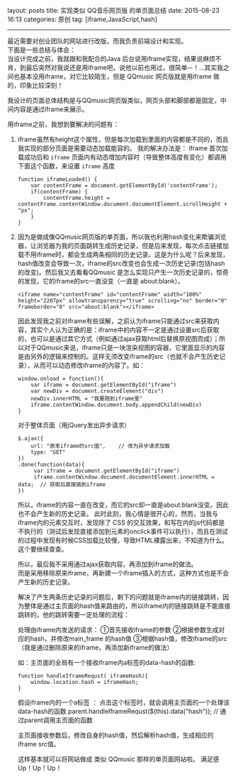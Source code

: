 ﻿layout: posts
title: 实现类似 QQ音乐网页版 的单页面总结
date: 2015-08-23 16:13
categories: 原创
tag: [iframe,JavaScript,hash]

---

最近需要对创业团队的网站进行改版，而我负责前端设计和实现。  
下面是一些总结与体会：    
当设计完成之前，我就跟和我配合的Java 后台说用iframe实现，结果说麻烦不肯，到最后突然对我说还是用iframe吧，说他以前也用过，很简单--！...其实我之间也基本没用iframe，对它比较陌生，但是 QQmusic 网页版就是用iframe 做的，印象比较深刻！  
<!-- more -->
我设计的页面总体结构是与QQmusic网页版类似，网页头部和脚部都是固定，中间内容是通过iframe来展示。

用iframe之前，我想到要解决的问题有：

 1. iframe虽然有height这个属性，但是每次加载到里面的内容都是不同的，而且我实现的部分页面是需要动态加载能容的。
    我的解决办法是：
    iframe 首次加载成功后和 `iframe` 页面内有动态增加内容时（导致整体高度有变化）都调用下面这个函数，来设置 `iframe` 高度

        function iframeLoaded() {
            var contentFrame = document.getElementById('contentFrame');
            if(contentFrame) {
                contentFrame.height = contentFrame.contentWindow.document.documentElement.scrollHeight + "px";
            }
        }
    

 2. 因为是做成像QQmusic网页版的单页面，所以我也利用hash变化来欺骗浏览器，让浏览器为我的页面跳转生成历史记录，但是后来发现，每次点击链接加载不用iframe时，都会生成两条相同的历史记录。这是为什么呢？后来发现，hash值改变会导致一次，iframe的src改变也会生成一次历史记录(包括hash的改变)。然后我又去看看QQmusic 是怎么实现只产生一次历史记录的，惊奇的发现，它的iframe的src一直没变（一直是 about:blank）。

        <iframe name="contentFrame" id="contentFrame" width="100%" height="2207px" allowtransparency="true" scrolling="no" border="0" frameborder="0" src="about:blank"></iframe>
        
    因此发现我之前对iframe有些误解，之前认为iframe只能通过src来获取内容，其实个人认为正确的是：iframe中的内容不一定是通过设置src后获取的，也可以是通过其它方式（例如通过ajax获取html后替换原视图而成）；所以对于QQmusic来说，iframe只是一块渲染视图的容器，它里面显示的内容是由另外的逻辑来控制的。这样无须改变iframe的src（也就不会产生历史记录），从而可以动态修改iframe的内容了。如：
    
        window.onload = function(){
            var iframe = document.getElementById("iframe")
            var newDiv = document.createElement("div")
            newDiv.innerHTML = "我要跑到iframe里"
            iframe.contentWindow.document.body.appendChild(newDiv)
        }
    
    对于整体页面（用jQuery发出异步请求）
    
        $.ajax({
            url: "原本iframe的src值",    // 改为异步请求加载
            type: "GET"
        })
        .done(function(data){
             var iframe = document.getElementById("iframe")
             iframe.contentWindow.document.documentElement.innerHTML = data;  // 获取后直接插到iframe
        })

    所以，iframe的内容一直在改变，而它的src却一直是about:blank没变。因此也不会产生新的历史记录。
此时此刻，我心情是很开心的，然而，当我与iframe内的元素交互时，发现除了 CSS 的交互效果，<script src=""></script>和写在<script></script>内的js代码都是不执行的（测试后发现直接添加到元素的onclick事件可以执行），而且在测试的过程中发现有时候CSS加载比较慢，导致HTML裸露出来，不知道为什么。这个要继续查查。

    所以，最后我不采用通过ajax获取内容，再添加到iframe的做法。  
而是采用移除原来iframe，再新建一个iframe插入的方式，这种方式也是不会产生新的历史记录。

    解决了产生两条历史记录的问题后，剩下的问题就是iframe内的链接跳转，因为整体是通过主页面的hash值来路由的，所以iframe内的链接跳转是不能直接跳转的，他的跳转需要一定处理的流程：
    
    处理由iframe内发送的请求：
      ①首先接收iframe的参数
      ②根据参数生成对应的hash，并修改main_frame 的hash值
      ③根据hash值，修改iframe的src（我是通过删除原来的iframe，再添加新iframe的做法）
    
    如：主页面的全局有一个接收iframe内a标签的data-hash的函数:
    
        function handleIframeRequst( iframeHash){
            window.location.hash = iframeHash;
        }

    假设iframe内的一个a标签 ： <a href="javascript:;" data-hash="main&sub"></a>
点击这个标签时，就会调用主页面的一个处理该data-hash的函数
parent.handleIframeRequst($(this).data("hash")); // 通过parent调用主页面的函数
 
    主页面接收参数后，修改自身的hash值，然后解析hash值，生成相应的 iframe src值。
 
    这样基本就可以将网站做成 类似 QQmusic 那样的单页面网站啦。 满足感 Up！Up！Up！